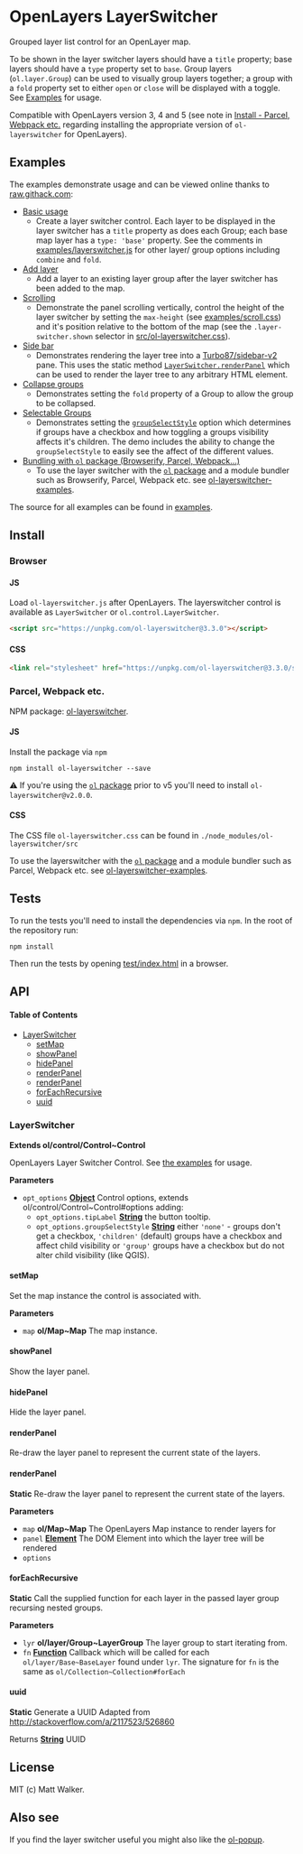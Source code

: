 # OpenLayers LayerSwitcher

Grouped layer list control for an OpenLayer map.

To be shown in the layer switcher layers should have a `title` property; base
layers should have a `type` property set to `base`. Group layers
(`ol.layer.Group`) can be used to visually group layers together; a group with
a `fold` property set to either `open` or `close` will be displayed with a
toggle. See [Examples](#examples) for usage.

Compatible with OpenLayers version 3, 4 and 5 (see note in [Install - Parcel,
Webpack etc.](#parcel-webpack-etc) regarding installing the appropriate version
of `ol-layerswitcher` for OpenLayers).

## Examples

The examples demonstrate usage and can be viewed online thanks to [raw.githack.com](http://raw.githack.com/):

-   [Basic usage](http://raw.githack.com/walkermatt/ol-layerswitcher/master/examples/layerswitcher.html)
    -   Create a layer switcher control. Each layer to be displayed in the layer switcher has a `title` property as does each Group; each base map layer has a `type: 'base'` property. See the comments in [examples/layerswitcher.js](./examples/layerswitcher.js) for other layer/ group options including `combine` and `fold`.
-   [Add layer](http://raw.githack.com/walkermatt/ol-layerswitcher/master/examples/addlayer.html)
    -   Add a layer to an existing layer group after the layer switcher has been added to the map.
-   [Scrolling](http://raw.githack.com/walkermatt/ol-layerswitcher/master/examples/scroll.html)
    -   Demonstrate the panel scrolling vertically, control the height of the layer switcher by setting the `max-height` (see [examples/scroll.css](examples/scroll.css)) and it's position relative to the bottom of the map (see the `.layer-switcher.shown` selector in [src/ol-layerswitcher.css](src/ol-layerswitcher.css)).
-   [Side bar](http://raw.githack.com/walkermatt/ol-layerswitcher/master/examples/sidebar.html)
    -   Demonstrates rendering the layer tree into a [Turbo87/sidebar-v2](https://github.com/Turbo87/sidebar-v2) pane. This uses the static method [`LayerSwitcher.renderPanel`](#renderpanel) which can be used to render the layer tree to any arbitrary HTML element.
-   [Collapse groups](http://raw.githack.com/walkermatt/ol-layerswitcher/master/examples/collapse-groups.html)
    -   Demonstrates setting the `fold` property of a Group to allow the group to be collapsed.
-   [Selectable Groups](http://raw.githack.com/walkermatt/ol-layerswitcher/master/examples/select-groups.html)
    -   Demonstrates setting the [`groupSelectStyle`](#layerswitcher) option which determines if groups have a checkbox and how toggling a groups visibility affects it's children. The demo includes the ability to change the `groupSelectStyle` to easily see the affect of the different values.
-   [Bundling with `ol` package (Browserify, Parcel, Webpack...)](https://github.com/walkermatt/ol-layerswitcher-examples)
    -   To use the layer switcher with the [`ol` package](https://www.npmjs.com/package/ol) and a module bundler such as Browserify, Parcel, Webpack etc. see [ol-layerswitcher-examples](https://github.com/walkermatt/ol-layerswitcher-examples).

The source for all examples can be found in [examples](examples).

## Install

### Browser

#### JS

Load `ol-layerswitcher.js` after OpenLayers. The layerswitcher control is available as `LayerSwitcher` or `ol.control.LayerSwitcher`.

```HTML
<script src="https://unpkg.com/ol-layerswitcher@3.3.0"></script>
```

#### CSS

```HTML
<link rel="stylesheet" href="https://unpkg.com/ol-layerswitcher@3.3.0/src/ol-layerswitcher.css" />
```

### Parcel, Webpack etc.

NPM package: [ol-layerswitcher](https://www.npmjs.com/package/ol-layerswitcher).

#### JS

Install the package via `npm`

    npm install ol-layerswitcher --save

:warning: If you're using the [`ol` package](https://www.npmjs.com/package/ol) prior to v5 you'll need to install `ol-layerswitcher@v2.0.0`.

#### CSS

The CSS file `ol-layerswitcher.css` can be found in `./node_modules/ol-layerswitcher/src`

To use the layerswitcher with the [`ol` package](https://www.npmjs.com/package/ol) and a module bundler such as Parcel, Webpack etc. see [ol-layerswitcher-examples](https://github.com/walkermatt/ol-layerswitcher-examples).

## Tests

To run the tests you'll need to install the dependencies via `npm`. In the root of the repository run:

    npm install

Then run the tests by opening [test/index.html](test/index.html) in a browser.

## API

<!-- Generated by documentation.js. Update this documentation by updating the source code. -->

#### Table of Contents

-   [LayerSwitcher](#layerswitcher)
    -   [setMap](#setmap)
    -   [showPanel](#showpanel)
    -   [hidePanel](#hidepanel)
    -   [renderPanel](#renderpanel)
    -   [renderPanel](#renderpanel-1)
    -   [forEachRecursive](#foreachrecursive)
    -   [uuid](#uuid)

### LayerSwitcher

**Extends ol/control/Control~Control**

OpenLayers Layer Switcher Control.
See [the examples](./examples) for usage.

**Parameters**

-   `opt_options` **[Object](https://developer.mozilla.org/docs/Web/JavaScript/Reference/Global_Objects/Object)** Control options, extends ol/control/Control~Control#options adding:
    -   `opt_options.tipLabel` **[String](https://developer.mozilla.org/docs/Web/JavaScript/Reference/Global_Objects/String)** the button tooltip.
    -   `opt_options.groupSelectStyle` **[String](https://developer.mozilla.org/docs/Web/JavaScript/Reference/Global_Objects/String)** either `'none'` - groups don't get a checkbox,
          `'children'` (default) groups have a checkbox and affect child visibility or
          `'group'` groups have a checkbox but do not alter child visibility (like QGIS).

#### setMap

Set the map instance the control is associated with.

**Parameters**

-   `map` **ol/Map~Map** The map instance.

#### showPanel

Show the layer panel.

#### hidePanel

Hide the layer panel.

#### renderPanel

Re-draw the layer panel to represent the current state of the layers.

#### renderPanel

**Static** Re-draw the layer panel to represent the current state of the layers.

**Parameters**

-   `map` **ol/Map~Map** The OpenLayers Map instance to render layers for
-   `panel` **[Element](https://developer.mozilla.org/docs/Web/API/Element)** The DOM Element into which the layer tree will be rendered
-   `options`  

#### forEachRecursive

**Static** Call the supplied function for each layer in the passed layer group
recursing nested groups.

**Parameters**

-   `lyr` **ol/layer/Group~LayerGroup** The layer group to start iterating from.
-   `fn` **[Function](https://developer.mozilla.org/docs/Web/JavaScript/Reference/Statements/function)** Callback which will be called for each `ol/layer/Base~BaseLayer`
    found under `lyr`. The signature for `fn` is the same as `ol/Collection~Collection#forEach`

#### uuid

**Static** Generate a UUID
Adapted from <http://stackoverflow.com/a/2117523/526860>

Returns **[String](https://developer.mozilla.org/docs/Web/JavaScript/Reference/Global_Objects/String)** UUID

## License

MIT (c) Matt Walker.

## Also see

If you find the layer switcher useful you might also like the
[ol-popup](https://github.com/walkermatt/ol-popup).
